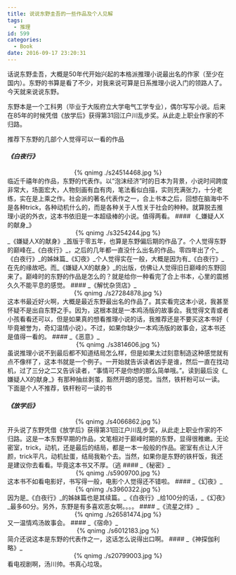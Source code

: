 ```yaml
---
title: 说说东野圭吾的一些作品及个人见解
tags:
  - 推理
id: 599
categories:
  - Book
date: 2016-09-17 23:20:31
---
```

话说东野圭吾，大概是50年代开始兴起的本格派推理小说最出名的作家（至少在国内）。东野的书算是看了不少，对我来说可算是日系推理小说入门的领路人了。今天就来说说东野。

东野本是一个工科男（毕业于大阪府立大学电气工学专业），偶尔写写小说。后来在85年的时候凭借《放学后》获得第31回江户川乱步奖。从此走上职业作家的不归路。

推荐下东野的几部个人觉得可以一看的作品

#### _《白夜行》_
<div align=center>
{% qnimg ./s24514468.jpg  %}
</div>
临近千禧年的作品，东野的代表作。以“泡沫经济”时的日本为背景，小说时间跨度非常大，场面宏大，人物刻画有血有肉，笔法看似白描，实则充满张力，十分老练，实在是上乘之作。社会派的著名代表作之一，合上书本之后，回想在脑海中不是各种trick，各种动机什么的，而是各种关于人性关于社会的种种。就算脱去推理小说的外衣，这本书依旧是一本超级棒的小说。值得两看。
#### 《_嫌疑人X的献身_》
<div align=center>
{% qnimg ./s3254244.jpg  %}
</div>
_《嫌疑人X的献身》_首版于零五年，也算是东野偏后期的作品了。个人觉得东野的巅峰在_《白夜行》_，之后的几年都一直没什么出名的作品。零四年出了个_《白夜行》_的姊妹篇_《幻夜》_个人觉得实在一般，大概是因为有_《白夜行》_在先的缘故吧。而_《嫌疑人X的献身》_的出版，仿佛让人觉得旧日巅峰的东野回来了。巅峰时的东野的作品是怎么的？就是给你一种看完了合上书本，心里的震撼久久不能平息的感觉。
#### _《解忧杂货店》_
<div align=center>
{% qnimg ./s27284878.jpg  %}
</div>
这本书最近好火啊，大概是最近东野最出名的作品了。其实看完这本小说，我甚至怀疑不是出自东野之手。因为，这根本就是一本鸡汤版的故事会。我觉得文青或者小孩看看还可以，但是如果真的想看推理小说的话，我推荐还是不要买这本书好（ 毕竟被誉为，奇幻温情小说）。不过，如果你缺少一本鸡汤版的故事会，这本书还是值得一看的。
#### _《恶意》_
<div align=center>
{% qnimg ./s3814606.jpg  %}
</div>
虽说推理小说不到最后都不知道结局怎么样，但是如果太过刻意制造这种感觉就有点不像样了，这本书就是一个例子。一开始就告诉读者凶手是谁，然后一直在找动机，过了三分之二又告诉读者，“事情可不是你想的那么简单哦。”。读到最后没《_嫌疑人X的献身_》有那种抽丝剥茧，豁然开朗的感觉。当然，铁杆粉可以一读。
下面是个人不推荐，铁杆粉可一读的书

#### _《放学后》_
<div align=center>
{% qnimg ./s4066862.jpg  %}
</div>
开头说了东野凭借《放学后》获得第31回江户川乱步奖，从此走上职业作家的不归路。这是一本东野早期的作品，文笔相对于巅峰时期的东野，显得很稚嫩。无论密室，trick，动机，还是最后的结局，都是一本一般般的作品。密室有点让人汗颜，trick平凡，动机扯蛋，结局我勒个去。当然，如果你是东野的铁杆饭，我还是建议你去看看。毕竟这本书又不厚。（逃
#### _《秘密》_
<div align=center>
{% qnimg ./s5909700.jpg  %}
</div>
这本书不如看电影好，书写得一般，电影个人觉得还不错啦。
#### _《幻夜》_
<div align=center>
{% qnimg ./s3960322.jpg  %}
</div>
因为是_《白夜行》_的姊妹篇也是其续篇。_《白夜行》_给100分的话，_《幻夜》_最多60分。另外，东野是有多喜欢恶女啊。。。。
#### _《流星之绊》_
<div align=center>
{% qnimg ./s26581474.jpg  %}
</div>
又一温情鸡汤故事会。
#### _《宿命》_
<div align=center>
{% qnimg ./s6012183.jpg  %}
</div>
简介还说这本是东野的代表作之一，这话怎么说得出口啊。
#### _《神探伽利略》_
<div align=center>
{% qnimg ./s20799003.jpg  %}
</div>
看电视剧啊，汤川帅。书真心垃圾。
